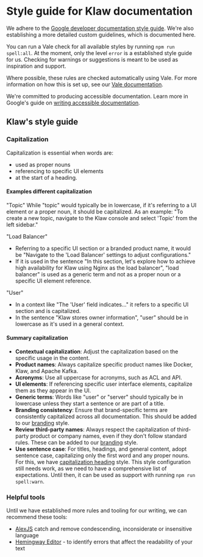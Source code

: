# Style guide for Klaw documentation

We adhere to the [Google developer documentation style guide](https://developers.google.com/style). We're also establishing a more detailed custom guidelines, which is documented here.

You can run a Vale check for all available styles by running `npm run spell:all`. At the moment, only the level `error` is a established style guide for us. Checking for warnings or suggestions is meant to be used as inspiration and support.

Where possible, these rules are checked automatically using Vale. For more information on how this is set up, see
our [Vale documentation](.github/vale/vale.md).

We're committed to producing accessible documentation. Learn more in Google's guide on [writing accessible documentation](https://developers.google.com/style/accessibility).

## Klaw's style guide

### Capitalization

Capitalization is essential when words are:

- used as proper nouns
- referencing to specific UI elements
- at the start of a heading.

#### Examples different capitalization

"Topic"
While "topic" would typically be in lowercase, if it's referring to a UI element or a proper noun, it should be capitalized. As an example: "To create a new topic, navigate to the Klaw console and select 'Topic' from the left sidebar."

"Load Balancer"

- Referring to a specific UI section or a branded product name, it would be "Navigate to the 'Load Balancer' settings to adjust configurations."
- If it is used in the sentence "In this section, let's explore how to achieve high availability for Klaw using Nginx as the load balancer", "load balancer" is used as a generic term and not as a proper noun or a specific UI element reference.

"User"

- In a context like "The 'User' field indicates..." it refers to a specific UI section and is capitalized.
- In the sentence "Klaw stores owner information", "user" should be in lowercase as it's used in a general context.

#### Summary capitalization

- **Contextual capitalization**: Adjust the capitalization based on the specific usage in the content.
- **Product names**: Always capitalize specific product names like Docker, Klaw, and Apache Kafka.
- **Acronyms**: Use all uppercase for acronyms, such as ACL and API.
- **UI elements**: If referencing specific user interface elements, capitalize them as they appear in the UI.
- **Generic terms**: Words like "user" or "server" should typically be in lowercase unless they start a sentence or are part of a title.
- **Branding consistency**: Ensure that brand-specific terms are consistently capitalized across all documentation. This should be added to our [branding](.github/vale/styles/Klaw/branding.yml) style.
- **Review third-party names**: Always respect the capitalization of third-party product or company names, even if they don't follow standard rules. These can be added to our [branding](.github/vale/styles/Klaw/branding.yml) style.
- **Use sentence case**: For titles, headings, and general content, adopt sentence case, capitalizing only the first word and any proper nouns. For this, we have [capitalization heading](.github/vale/styles/Klaw/capitalization-heading.yml) style. This style configuration still needs work, as we need to have a comprehensive list of expectations. Until then, it can be used as support with running `npm run spell:warn`.

### Helpful tools

Until we have established more rules and tooling for our writing, we can recommend these tools:

- [AlexJS](https://alexjs.com/#content) catch and remove condescending, inconsiderate or insensitive language
- [Hemingway Editor](https://hemingwayapp.com/) - to identify errors that affect the readability of your text

